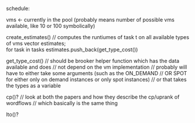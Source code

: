 schedule:

vms <- currently in the pool (probably means number of possible vms available, like 10 or 100 symbolically)

create_estimates()  // computes the runtiumes of task t on all available types of vms
    vector<double> estimates;    
    for task in tasks
        estimates.push_back(get_type_cost())



get_type_cost() // should be brooker helper function which has the data available and does
                // not depend on the vm implementation 
                // probably will have to either take some arguments (such as the ON_DEMAND
                // OR SPOT for either only on demand instances or only spot instances) 
                // or that takes the types as a variable 

cp()?   // look at both the papers and how they describe the cp/uprank of wordflows 
        // which basically is the same thing

lto()?


